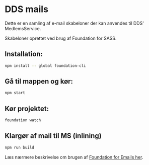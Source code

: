 # DDS mails

Dette er en samling af e-mail skabeloner der kan anvendes til DDS' MedlemsService.

Skabeloner oprettet ved brug af Foundation for SASS.

## Installation:
```bash
npm install -- global foundation-cli
```

## Gå til mappen og kør:
```bash
npm start
```

## Kør projektet:
```bash
foundation watch
```

## Klargør af mail til MS (inlining)
```bash
npm run build
```


Læs nærmere beskrivelse om brugen af [Foundation for Emails her](http://foundation.zurb.com/emails).